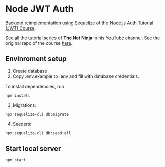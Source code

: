 # Node JWT Auth

Backend reimplementation using Sequelize of the [Node.js Auth Tutorial (JWT) Course](https://www.youtube.com/playlist?list=PL4cUxeGkcC9iqqESP8335DA5cRFp8loyp).

See all the tutorial series of **The Net Ninja** in his [YouTube channel](https://www.youtube.com/c/TheNetNinja). See the original repo of the course [here](https://github.com/iamshaunjp/node-express-jwt-auth).


## Envinroment setup

1) Create database
2) Copy .env.example to .env and fill with database credentials.

To install dependencies, run
``` bash
npm install
```

3) Migrations:
``` bash
npx sequelize-cli db:migrate
```

4) Seeders:
``` bash
npx sequelize-cli db:seed:all
```

## Start local server

``` bash
npm start
```
